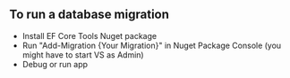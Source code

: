 ## To run a database migration
- Install EF Core Tools Nuget package
- Run "Add-Migration {Your Migration}" in Nuget Package Console (you might have to start VS as Admin)
- Debug or run app